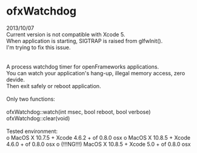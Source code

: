 ofxWatchdog
===========

2013/10/07<br/>
Current version is not compatible with Xcode 5.<br/>
When application is starting, SIGTRAP is raised from glfwInit().<br/>
I'm trying to fix this issue.<br/>
<br/>
<br/>
A process watchdog timer for openFrameworks applications.<br/>
You can watch your application's hang-up, illegal memory access, zero devide.<br/>
Then exit safely or reboot application.<br/>
<br/>
Only two functions:<br/>
<br/>
  ofxWatchdog::watch(int msec, bool reboot, bool verbose)<br/>
  ofxWatchdog::clear(void)<br/>
<br/>
Tested environment:<br/>
o MacOS X 10.7.5 + Xcode 4.6.2 + of 0.8.0 osx
o MacOS X 10.8.5 + Xcode 4.6.0 + of 0.8.0 osx
o (!!!NG!!!) MacOS X 10.8.5 + Xcode 5.0 + of 0.8.0 osx
